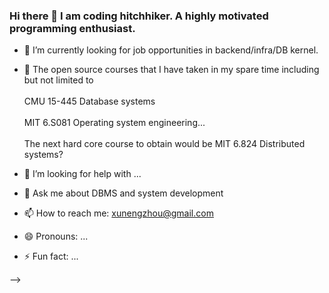 ### Hi there 👋 I am coding hitchhiker. A highly motivated programming enthusiast.

- 🌱 I’m currently looking for job opportunities in backend/infra/DB kernel.
- 👯 The open source courses that I have taken in my spare time including but not limited to <br />  
     CMU 15-445 Database systems <br />      
     MIT 6.S081 Operating system engineering... <br />  
     The next hard core course to obtain would be MIT 6.824 Distributed systems? <br />  
     
- 🤔 I’m looking for help with ...

- 💬 Ask me about DBMS and system development

- 📫 How to reach me: xunengzhou@gmail.com

- 😄 Pronouns: ...

- ⚡ Fun fact: ...

-->
